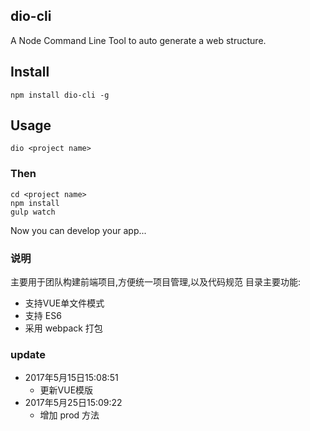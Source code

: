  
## dio-cli
A Node Command Line Tool to auto generate a web structure.

## Install

    npm install dio-cli -g

## Usage

    dio <project name>


### Then

    cd <project name>
    npm install
    gulp watch

Now you can develop your app...



### 说明 
主要用于团队构建前端项目,方便统一项目管理,以及代码规范
目录主要功能:
- 支持VUE单文件模式
- 支持 ES6 
- 采用 webpack 打包


### update

- 2017年5月15日15:08:51 
    - 更新VUE模版
- 2017年5月25日15:09:22 
    - 增加 prod 方法